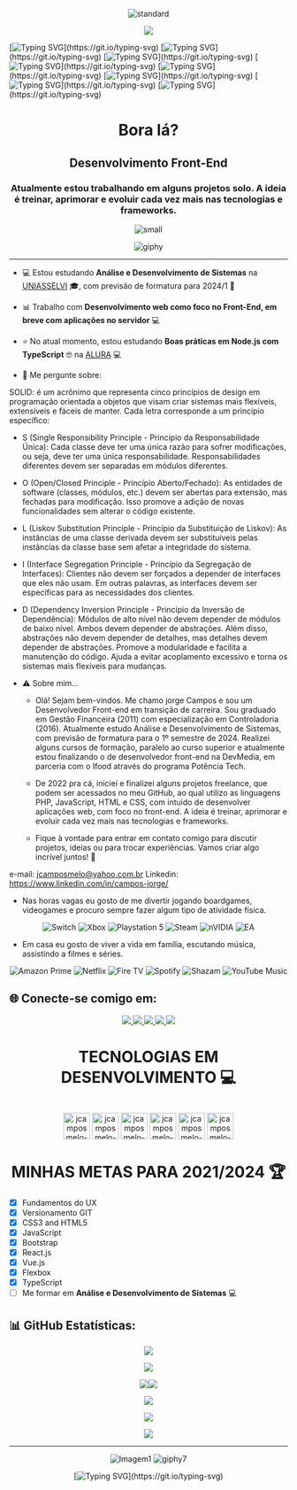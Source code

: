 <div align="center">
  
  ![standard](https://user-images.githubusercontent.com/101723959/230114933-e79a70c5-703a-419c-be9d-69816487e992.gif)
  
</div>

<div align="center">

  ![](https://komarev.com/ghpvc/?username=jcamposmelo-username&color=green)

</div>

[![Typing SVG](https://readme-typing-svg.herokuapp.com?font=Fira+Code&pause=1000&width=435&lines=Sejam+bem+vindos!.......................................)](https://git.io/typing-svg)
[![Typing SVG](https://readme-typing-svg.herokuapp.com?font=Fira+Code&pause=1000&width=435&lines=Me+chamo+Jorge+Campos...................................)](https://git.io/typing-svg) 
[![Typing SVG](https://readme-typing-svg.herokuapp.com?font=Fira+Code&pause=1000&width=435&lines=E+esse+é+meu+mundo!.....................................)](https://git.io/typing-svg)
[![Typing SVG](https://readme-typing-svg.herokuapp.com?font=Fira+Code&pause=1000&width=435&lines=Música!.................................................)](https://git.io/typing-svg)
[![Typing SVG](https://readme-typing-svg.herokuapp.com?font=Fira+Code&pause=1000&width=435&lines=Games!..................................................)](https://git.io/typing-svg)
[![Typing SVG](https://readme-typing-svg.herokuapp.com?font=Fira+Code&pause=1000&width=435&lines=Boardgames!.............................................)](https://git.io/typing-svg)
[![Typing SVG](https://readme-typing-svg.herokuapp.com?font=Fira+Code&pause=1000&width=435&lines=Tecnologia!.............................................)](https://git.io/typing-svg)
[![Typing SVG](https://readme-typing-svg.herokuapp.com?font=Fira+Code&pause=1000&width=435&lines=Systems+developer!......................................)](https://git.io/typing-svg)

<h1 align="center">Bora lá?</h1>
<h2 align="center">Desenvolvimento Front-End</h2>
<h3 align="center">Atualmente estou trabalhando em alguns projetos solo. A ideia é treinar, aprimorar e evoluir cada vez mais nas tecnologias e frameworks.</h3>

<div align="center">
  
![small](https://user-images.githubusercontent.com/101723959/230805185-bc4103e2-1470-4fdf-9b79-07d5373a282d.png)
  
  ![giphy](https://user-images.githubusercontent.com/101723959/235163812-b2838816-b58b-471e-bbe6-1d7b3af72253.gif)
  
</div>


---

- 💻 Estou estudando **Análise e Desenvolvimento de Sistemas** na [UNIASSELVI](https://portal.uniasselvi.com.br/ "UNIASSELVI") :mortar_board:, com previsão de formatura para 2024/1 🎉

- 📊 Trabalho com **Desenvolvimento web como foco no Front-End, em breve com aplicações no servidor** 💻

- ⭐ No atual momento, estou estudando **Boas práticas em Node.js com TypeScript** :nerd_face: na [ALURA](https://www.alura.com.br/ "ALURA") 💻

- 💬 Me pergunte sobre:
  
SOLID: é um acrônimo que representa cinco princípios de design em programação orientada a objetos que visam criar sistemas mais flexíveis, extensíveis e fáceis de manter. Cada letra corresponde a um princípio específico:

- S (Single Responsibility Principle - Princípio da Responsabilidade Única): Cada classe deve ter uma única razão para sofrer modificações, ou seja, deve ter uma única responsabilidade. Responsabilidades diferentes devem ser separadas em módulos diferentes.
- O (Open/Closed Principle - Princípio Aberto/Fechado): As entidades de software (classes, módulos, etc.) devem ser abertas para extensão, mas fechadas para modificação. Isso promove a adição de novas funcionalidades sem alterar o código existente.
- L (Liskov Substitution Principle - Princípio da Substituição de Liskov): As instâncias de uma classe derivada devem ser substituíveis pelas instâncias da classe base sem afetar a integridade do sistema.
- I (Interface Segregation Principle - Princípio da Segregação de Interfaces): Clientes não devem ser forçados a depender de interfaces que eles não usam. Em outras palavras, as interfaces devem ser específicas para as necessidades dos clientes.
- D (Dependency Inversion Principle - Princípio da Inversão de Dependência): Módulos de alto nível não devem depender de módulos de baixo nível. Ambos devem depender de abstrações. Além disso, abstrações não devem depender de detalhes, mas detalhes devem depender de abstrações. Promove a modularidade e facilita a manutenção do código. Ajuda a evitar acoplamento excessivo e torna os sistemas mais flexíveis para mudanças.
  
- ⚠ Sobre mim... 

  -  Olá! Sejam bem-vindos. Me chamo jorge Campos e sou um Desenvolvedor Front-end em transição de carreira. Sou graduado em Gestão Financeira (2011) com especialização em Controladoria (2016). Atualmente estudo Análise e Desenvolvimento de Sistemas, com previsão de formatura para o 1º semestre de 2024. Realizei alguns cursos de formação, paralelo ao curso superior e atualmente estou finalizando o de desenvolvedor front-end na DevMedia, em parceria com o Ifood através do programa Potência Tech.

  -  De 2022 pra cá, iniciei e finalizei alguns projetos freelance, que podem ser acessados no meu GitHub, ao qual utilizo as linguagens PHP, JavaScript, HTML e CSS, com intuido de desenvolver aplicações web, com foco no front-end. A ideia é treinar, aprimorar e evoluir cada vez mais nas tecnologias e frameworks.

  -  Fique à vontade para entrar em contato comigo para discutir projetos, ideias ou para trocar experiências. Vamos criar algo incrível juntos! 🚀

e-mail: jcamposmelo@yahoo.com.br
Linkedin: https://www.linkedin.com/in/campos-jorge/

  -  Nas horas vagas eu gosto de me divertir jogando boardgames, videogames e procuro sempre fazer algum tipo de atividade física.

<div align="center">

![Switch](https://img.shields.io/badge/Switch-E60012?logo=nintendo-switch&logoColor=white) ![Xbox](https://img.shields.io/badge/xbox-%23107C10.svg?logo=xbox&logoColor=white) ![Playstation 5](https://img.shields.io/badge/Playstation%205-003791?logo=playstation-5&logoColor=white) ![Steam](https://img.shields.io/badge/steam-%23000000.svg?logo=steam&logoColor=white) ![nVIDIA](https://img.shields.io/badge/nVIDIA-%2376B900.svg?logo=nVIDIA&logoColor=white) ![EA](https://img.shields.io/badge/ea-%23000000.svg?logo=ea&logoColor=white)
  
  </div>


  -  Em casa eu gosto de viver a vida em família, escutando música, assistindo a filmes e séries.

<div align="center">

![Amazon Prime](https://img.shields.io/badge/Amazon%20Prime-0F79AF?logo=amazonprime&logoColor=white) ![Netflix](https://img.shields.io/badge/Netflix-E50914?logo=netflix&logoColor=white) ![Fire TV](https://img.shields.io/badge/fire%20tv-fc3b2d?logo=amazon%20fire%20tv&logoColor=white) ![Spotify](https://img.shields.io/badge/Spotify-1ED760?logo=spotify&logoColor=white) ![Shazam](https://img.shields.io/badge/shazam-1476FE?logo=shazam&logoColor=white) ![YouTube Music](https://img.shields.io/badge/YouTube_Music-FF0000?logo=youtube-music&logoColor=white)

  </div>

## 🌐 **Conecte-se comigo em**:
  
<div align="center">
  
   </div>

  <p align="center">
  <a href= "https://twitter.com/jorge_campos23/">
    <img src="https://user-images.githubusercontent.com/101723959/233874645-8f4aa02b-4d87-4063-be89-5a441fa47ee2.png"/>
  </a>
  <a href= "https://linkedin.com/in/campos-jorge">
    <img src="https://user-images.githubusercontent.com/101723959/233874864-46c43f1d-b314-4b98-8c5f-bab6c67b41ce.png"/>
  </a>
  <a href= "https://instagram.com/jcamposmelo_23">
    <img src="https://user-images.githubusercontent.com/101723959/233874778-d55257c0-f126-4f8c-af54-250b99901c7b.png"/>
  </a>
  <a href= "https://facebook.com/jorgecamposfotografia">
    <img src="https://user-images.githubusercontent.com/101723959/233874988-a4b52507-5361-460b-9db6-add27557f408.png"/>
  </a>
  <a href= "https://www.youtube.com/channel/UCI6yMVF7Rwmz4LfJO0p25Aw">
    <img src="https://user-images.githubusercontent.com/101723959/233876637-a84ffc11-86f7-4b00-a471-01f092dcd3ed.png"/>
  </a>
  </p>
  
<h1 align="center"> TECNOLOGIAS EM DESENVOLVIMENTO 💻</h1>

<div style="display: inline_block"><br>
  
  <div align="center">

   <img align="center" alt="jcamposmelo-MySQL" height="48" width="48" src="https://user-images.githubusercontent.com/101723959/233878718-64639607-33c6-495b-9093-5c4d1527d436.png">
      <img align="center" alt="jcamposmelo-Java Script" height="48" width="48" src="https://user-images.githubusercontent.com/101723959/233879878-cccc348b-f286-488d-8104-761ceacad836.png">
  <img align="center" alt="jcamposmelo-Html5" height="48" width="48" src="https://user-images.githubusercontent.com/101723959/233879916-12ceb7be-8966-4691-b780-859757a7ad2d.png">
  <img align="center" alt="jcamposmelo-Css3" height="48" width="48" src="https://user-images.githubusercontent.com/101723959/233879993-86064d30-0a29-483f-a777-3db46a2e9bfc.png">
  <img align="center" alt="jcamposmelo-Git" height="48" width="48" src="https://user-images.githubusercontent.com/101723959/233880068-debd83e1-3952-4484-b8b7-01ba380509c8.png">
    <img align="center" alt="jcamposmelo-Figma" height="48" width="48" src="https://user-images.githubusercontent.com/101723959/233880271-582c99ed-dd38-4636-b1a0-9636caae7c46.png">
</div>
     </div>


<h1 align="center"> MINHAS METAS PARA 2021/2024 🏆</h1>

- [x] Fundamentos do UX
- [x] Versionamento GIT
- [x] CSS3 and HTML5 
- [x] JavaScript
- [x] Bootstrap
- [x] React.js
- [x] Vue.js
- [x] Flexbox
- [x] TypeScript
- [ ] Me formar em **Análise e Desenvolvimento de Sistemas** 💻

## 📊 GitHub Estatísticas:

<div align="center">
  
![](http://github-profile-summary-cards.vercel.app/api/cards/profile-details?username=jcamposmelo&theme=prussian&hide_border=true&include_all_commits=false&count_private=false&layout=compact)
  
</div>
  
<div align="center">

![](http://github-profile-summary-cards.vercel.app/api/cards/productive-time?username=jcamposmelo&theme=prussian&hide_border=true&include_all_commits=false&count_private=false&utcOffset=-3)
  
</div>

<div align="center">

![](http://github-profile-summary-cards.vercel.app/api/cards/repos-per-language?username=jcamposmelo&theme=prussian&hide_border=true&include_all_commits=false&count_private=false&layout=compact)![](http://github-profile-summary-cards.vercel.app/api/cards/most-commit-language?username=jcamposmelo&theme=prussian&hide_border=true&include_all_commits=false&count_private=false&layout=compact)
  
</div>

<div align="center">

![](https://github-readme-stats.vercel.app/api/top-langs/?username=jcamposmelo&theme=prussian&hide_border=true&include_all_commits=false&count_private=false&layout=compact)
  
</div>

<div align="center">

![](https://github-readme-stats.vercel.app/api?username=jcamposmelo&theme=prussian&hide_border=true&include_all_commits=false&count_private=false)

</div>

<div align="center">

![](https://github-readme-streak-stats.herokuapp.com/?user=jcamposmelo&theme=prussian&hide_border=true)

</div>

---
<div align="center">

![Imagem1](https://user-images.githubusercontent.com/101723959/232342622-6781fd8e-8f44-4c74-aa7a-5fa9495a7beb.png)
  ![giphy7](https://user-images.githubusercontent.com/101723959/235170259-92012390-4b3a-41de-b119-8a94d4b04688.gif)


[![Typing SVG](https://readme-typing-svg.herokuapp.com?font=Fira+Code&pause=1000&width=435&lines=Até+a+próxima!................................................)](https://git.io/typing-svg)

</div>
